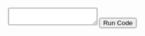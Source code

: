 <form>
  <textarea id="code"></textarea>
  <button type="button" onclick="runCode()">Run Code</button>
</form>

<script>
    function runCode() {
	const API_URL = 'https://judge0-ce.p.rapidapi.com/';
	var code = document.getElementById("code").value;

	const headers = {
		'content-type': 'application/json',
		'x-rapidapi-key': 'cd81236483mshbc05c3041f1ca4cp1cfad3jsnb28e0b499ace',
		'x-rapidapi-host': 'judge0-ce.p.rapidapi.com',
	};

	const data = {
		source_code: `public class Main {
    public static void main(String[] args) {
        System.out.println("Hello, World!");
    }
}`,
		language_id: 62, // Java language ID
		stdin: '',
	};

	fetch(API_URL + 'submissions', {
		method: 'POST',
		headers: headers,
		body: JSON.stringify(data),
	})
		.then((response) => response.json())
		.then((data) => {
			const submissionId = data.token;
			// Poll for submission status until it's completed
			let interval = setInterval(() => {
				fetch(API_URL + `submissions/${submissionId}?base64_encoded=true`, {
					headers: headers,
				})
					.then((response) => response.json())
					.then((data) => {
						if (data.status.id <= 2) {
							// Status is either "queued" or "processing"
							console.log('Status: ' + data.status.description);
						} else {
							clearInterval(interval);
							const output = atob(data.stdout);
							console.log('Output: ' + output);
						}
					})
					.catch((error) => {
						console.error(error);
					});
			}, 1000);
		})
		.catch((error) => {
			console.error(error);
		});
}
</script>

